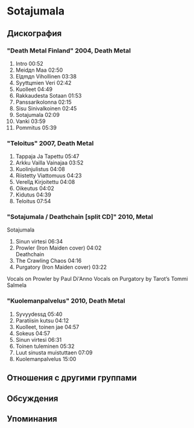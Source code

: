 # Sotajumala



## Дискография

### "Death Metal Finland" 2004, Death Metal

1. Intro 00:52  
2. Meidдn Maa 02:50
3. Elдmдn Vihollinen 03:38
4. Syyttцmien Veri 02:42
5. Kuolleet 04:49 
6. Rakkaudesta Sotaan 01:53
7. Panssarikolonna 02:15
8. Sisu Sinivalkoinen 02:45
9. Sotajumala 02:09
10. Vanki 03:59
11. Pommitus 05:39 

### "Teloitus" 2007, Death Metal

1. Tappaja Ja Tapettu 05:47
2. Arkku Vailla Vainajaa 03:52
3. Kuolinjulistus 04:08
4. Riistetty Viattomuus 04:23
5. Verellд Kirjoitettu 04:08
6. Oikeutus 04:02
7. Kidutus 04:39
8. Teloitus 07:54 

### "Sotajumala / Deathchain [split CD]" 2010, Metal

Sotajumala 
1. Sinun virtesi 06:34  
2. Prowler (Iron Maiden cover) 04:02  
Deathchain 
3. The Crawling Chaos 04:16  
4. Purgatory (Iron Maiden cover) 03:22 

Vocals on Prowler by Paul Di'Anno
Vocals on Purgatory by Tarot’s Tommi Salmela 

### "Kuolemanpalvelus" 2010, Death Metal

1. Syvyydessд 05:40
2. Paratiisin kutsu 04:12
3. Kuolleet, toinen jae 04:57
4. Sokeus 04:57
5. Sinun virtesi 06:31
6. Toinen tuleminen 05:32
7. Luut sinusta muistuttaen 07:09 
8. Kuolemanpalvelus 15:00 


## Отношения с другими группами


## Обсуждения


## Упоминания

